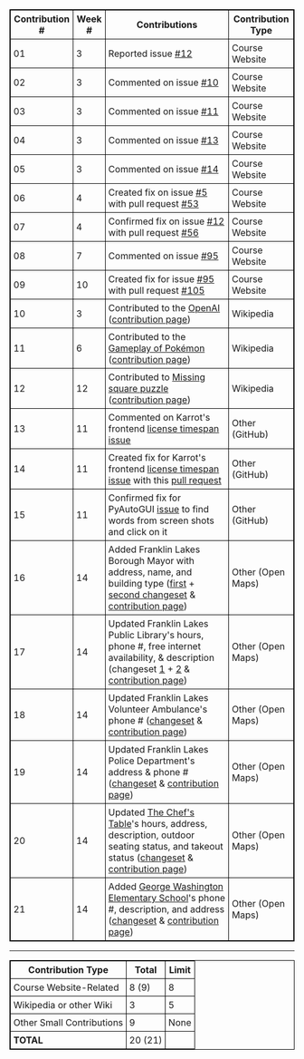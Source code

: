 | Contribution # |**Week #**|                             **Contributions**                            |**Contribution Type**|
|----------------|----------|--------------------------------------------------------------------------|---------------------|
|       01       |    3     | Reported issue [#12](https://github.com/joannakl/cs480_s18/issues/12)    | Course Website |
|       02       |    3     | Commented on issue [#10](https://github.com/joannakl/cs480_s18/issues/10)| Course Website |
|       03       |    3     | Commented on issue [#11](https://github.com/joannakl/cs480_s18/issues/11)| Course Website |
|       04       |    3     | Commented on issue [#13](https://github.com/joannakl/cs480_s18/issues/13)| Course Website |
|       05       |    3     | Commented on issue [#14](https://github.com/joannakl/cs480_s18/issues/14)| Course Website |
|       06       |    4     | Created fix on issue [#5](https://github.com/joannakl/cs480_s18/issues/5) with pull request [#53](https://github.com/joannakl/cs480_s18/pull/53)                                       | Course Website |
|       07       |    4     | Confirmed fix on issue [#12](https://github.com/joannakl/cs480_s18/issues/12) with pull request [#56](https://github.com/joannakl/cs480_s18/pull/56)                                       | Course Website |
|       08       |    7     | Commented on issue [#95](https://github.com/joannakl/cs480_s18/issues/95)| Course Website |
|       09       |    10    | Created fix for issue [#95](https://github.com/joannakl/cs480_s18/issues/95) with pull request [#105](https://github.com/joannakl/cs480_s18/pull/105)                                      | Course Website |
|       10       |    3     | Contributed to the [OpenAI](https://en.wikipedia.org/w/index.php?title=OpenAI&oldid=824974813#History) ([contribution page](https://en.wikipedia.org/wiki/Special:Contributions/PhrydRhys))                      | Wikipedia |
|       11       |    6     | Contributed to the [Gameplay of Pokémon](https://en.wikipedia.org/w/index.php?title=Gameplay_of_Pok%C3%A9mon&oldid=828852757#Pok%C3%A9mon_evolution) ([contribution page](https://en.wikipedia.org/wiki/Special:Contributions/PhrydRhys))                      | Wikipedia |
|       12       |    12     | Contributed to [Missing square puzzle](https://en.wikipedia.org/w/index.php?title=Missing_square_puzzle&oldid=837257799) ([contribution page](https://en.wikipedia.org/wiki/Special:Contributions/PhrydRhys))  | Wikipedia |
|       13       |    11    | Commented on Karrot's frontend [license timespan issue](https://github.com/yunity/karrot-frontend/issues/997)                                                                                                     | Other (GitHub) |
|       14       |    11    | Created fix for Karrot's frontend [license timespan issue](https://github.com/yunity/karrot-frontend/issues/997) with this [pull request](https://github.com/yunity/karrot-frontend/pull/1007)                   | Other (GitHub) |
|       15       |    11    | Confirmed fix for PyAutoGUI [issue](https://github.com/asweigart/pyautogui/issues/219) to find words from screen shots and click on it                                                                           | Other (GitHub) |
|       16       |    14    | Added Franklin Lakes Borough Mayor with address, name, and building type ([first](https://www.openstreetmap.org/changeset/58629749) + [second changeset](https://www.openstreetmap.org/changeset/58629787) & [contribution page](https://www.openstreetmap.org/user/Epicfailur/history))           | Other (Open Maps) |
|       17       |    14    | Updated Franklin Lakes Public Library's hours, phone #, free internet availability, & description (changeset [1](https://www.openstreetmap.org/changeset/58629749) + [2](https://www.openstreetmap.org/changeset/58631149) & [contribution page](https://www.openstreetmap.org/user/Epicfailur/history))                              | Other (Open Maps) |
|       18       |    14    | Updated Franklin Lakes Volunteer Ambulance's phone # ([changeset](https://www.openstreetmap.org/changeset/58629749) & [contribution page](https://www.openstreetmap.org/user/Epicfailur/history))           | Other (Open Maps) |
|       19       |    14    | Updated Franklin Lakes Police Department's address & phone # ([changeset](https://www.openstreetmap.org/changeset/58629749) & [contribution page](https://www.openstreetmap.org/user/Epicfailur/history))         | Other (Open Maps) |
|       20       |    14    | Updated [The Chef's Table](http://www.tctnj.com/)'s hours, address, description, outdoor seating status, and takeout status ([changeset](https://www.openstreetmap.org/changeset/58630437) & [contribution page](https://www.openstreetmap.org/user/Epicfailur/history))                              | Other (Open Maps) |
|       21       |    14    | Added [George Washington Elementary School]()'s phone #, description, and address ([changeset](https://www.openstreetmap.org/changeset/58631030) & [contribution page](https://www.openstreetmap.org/user/Epicfailur/history))                                                                                               | Other (Open Maps) |

<style>
    table {
        border-collapse:collapse;
        border: 1px solid black;
    }
    th, td {
        border: 1px solid black;
        padding: 5px;
    }
</style>

-----

|   **Contribution Type**   |**Total**|**Limit**|
|---------------------------|---------|---------|
|  Course Website-Related   |  8 (9)  |    8    |
|  Wikipedia or other Wiki  |    3    |    5    |
| Other Small Contributions |    9    |   None  |
|       **TOTAL**           | 20 (21) |         |

<style>
    table {
        border-collapse:collapse;
        border: 1px solid black;
    }
    th, td {
        border: 1px solid black;
        padding: 5px;
    }
</style>
